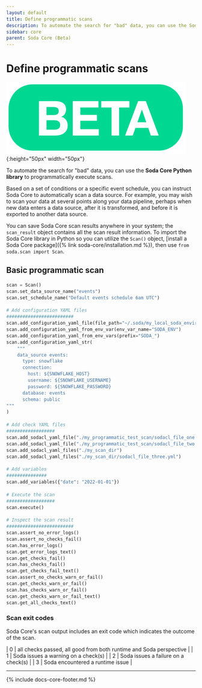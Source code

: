 ```yaml
---
layout: default
title: Define programmatic scans
description: To automate the search for "bad" data, you can use the Soda Sore Python library to programmatically execute scans.
sidebar: core
parent: Soda Core (Beta)
---
```


# Define programmatic scans 
![beta](/assets/images/beta.png){:height="50px" width="50px"}

To automate the search for "bad" data, you can use the **Soda Core Python library** to programmatically execute scans.

Based on a set of conditions or a specific event schedule, you can instruct Soda Core to automatically scan a data source. For example, you may wish to scan your data at several points along your data pipeline, perhaps when new data enters a data source, after it is transformed, and before it is exported to another data source.

You can save Soda Core scan results anywhere in your system; the `scan_result` object contains all the scan result information. To import the Soda Core library in Python so you can utilize the `Scan()` object, [install a Soda Core package]({% link soda-core/installation.md %}), then use `from soda.scan import Scan`.

## Basic programmatic scan

```python
scan = Scan()
scan.set_data_source_name("events")
scan.set_schedule_name("Default events schedule 6am UTC")

# Add configuration YAML files
#########################
scan.add_configuration_yaml_file(file_path="~/.soda/my_local_soda_environment.yml")
scan.add_configuration_yaml_from_env_var(env_var_name="SODA_ENV")
scan.add_configuration_yaml_from_env_vars(prefix="SODA_")
scan.add_configuration_yaml_str(
    """
    data_source events:
      type: snowflake
      connection:
        host: ${SNOWFLAKE_HOST}
        username: ${SNOWFLAKE_USERNAME}
        password: ${SNOWFLAKE_PASSWORD}
      database: events
      schema: public
"""
)

# Add check YAML files
##################
scan.add_sodacl_yaml_file("./my_programmatic_test_scan/sodacl_file_one.yml")
scan.add_sodacl_yaml_file("./my_programmatic_test_scan/sodacl_file_two.yml")
scan.add_sodacl_yaml_files("./my_scan_dir")
scan.add_sodacl_yaml_files("./my_scan_dir/sodacl_file_three.yml")

# Add variables
###############
scan.add_variables({"date": "2022-01-01"})

# Execute the scan
##################
scan.execute()

# Inspect the scan result
#########################
scan.assert_no_error_logs()
scan.assert_no_checks_fail()
scan.has_error_logs()
scan.get_error_logs_text()
scan.get_checks_fail()
scan.has_checks_fail()
scan.get_checks_fail_text()
scan.assert_no_checks_warn_or_fail()
scan.get_checks_warn_or_fail()
scan.has_checks_warn_or_fail()
scan.get_checks_warn_or_fail_text()
scan.get_all_checks_text()
```

<!--
## PySpark

```python
scan = Scan()
scan.set_data_source_name("events")
scan.set_schedule_name("Default events schedule 6am UTC")

# Spark
###########
spark_session = None
df1 = None
df2 = None
# If the spark_session is connected to a Hive catalog, all the table names will be known already in the spark_session
# If the dataframes referenced in the SodaCL files are not registered in a connected catalog,
# users can link the dataframes manually to the name referenced in the SodaCL files
df1.createOrReplaceTempView("df1")
df2.createOrReplaceTempView("df2")
scan.add_configuration_spark_session(spark_session=spark_session, data_source_name="the_spark_data_source")

scan.add_variables({"date": "2022-01-01"})

scan.execute()

scan.assert_no_error_logs()
scan.assert_no_checks_fail()
scan.has_error_logs()
scan.get_error_logs_text()
scan.get_checks_fail()
scan.has_checks_fail()
scan.get_checks_fail_text()
scan.assert_no_checks_warn_or_fail()
scan.get_checks_warn_or_fail()
scan.has_checks_warn_or_fail()
scan.get_checks_warn_or_fail_text()
scan.get_all_checks_text()
```
-->

### Scan exit codes

Soda Core's scan output includes an exit code which indicates the outcome of the scan.

| 0 | all checks passed, all good from both runtime and Soda perspective |
| 1 | Soda issues a warning on a check(s) |
| 2 | Soda issues a failure on a check(s) |
| 3 | Soda encountered a runtime issue |

---
{% include docs-core-footer.md %}
